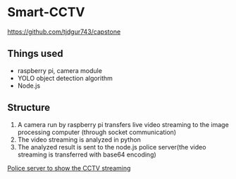# Smart-CCTV
https://github.com/tjdgur743/capstone

## Things used
* raspberry pi, camera module
* YOLO object detection algorithm
* Node.js

## Structure
1. A camera run by raspberry pi transfers live video streaming to the image processing computer (through socket communication)
2. The video streaming is analyzed in python
3. The analyzed result is sent to the node.js police server(the video streaming is transferred with base64 encoding)

[Police server to show the CCTV streaming](https://github.com/vacu9708/Smart-CCTV/tree/main/police%20server)
